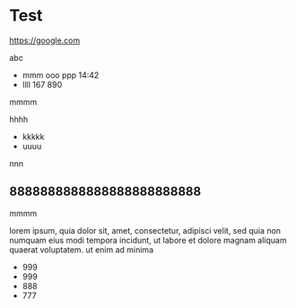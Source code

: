 # Test

https://google.com

abc

* mmm ooo ppp 14:42
* llll 167 890

mmmm

hhhh

* kkkkk
* uuuu

nnn
## 8888888888888888888888888
mmmm


lorem ipsum, quia dolor sit, amet, consectetur, adipisci velit, sed quia non numquam eius modi tempora incidunt, ut labore et dolore magnam aliquam quaerat voluptatem. ut enim ad minima 

* 999
* 999
* 888
* 777

